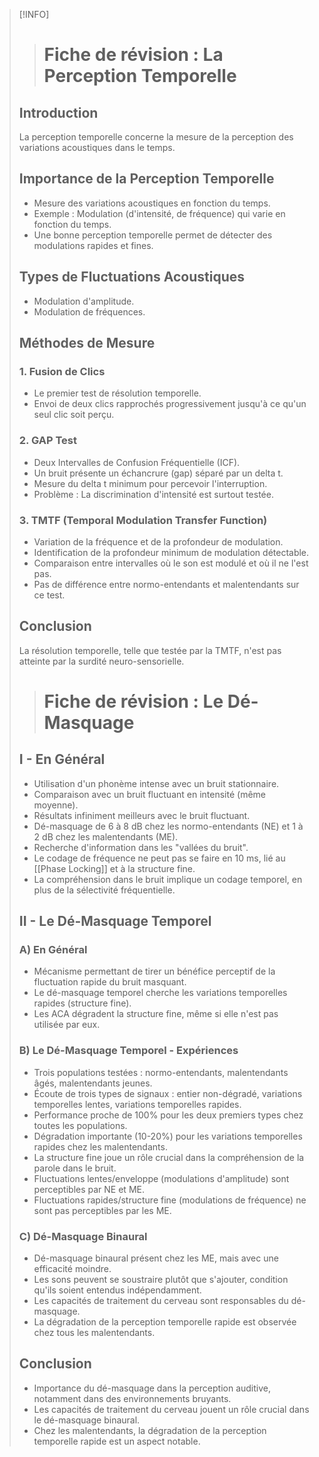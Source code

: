 >[!INFO]
>
>> # Fiche de révision : La Perception Temporelle
> 
> ## Introduction
> La perception temporelle concerne la mesure de la perception des variations acoustiques dans le temps.
> 
> ## Importance de la Perception Temporelle
> - Mesure des variations acoustiques en fonction du temps.
> - Exemple : Modulation (d'intensité, de fréquence) qui varie en fonction du temps.
> - Une bonne perception temporelle permet de détecter des modulations rapides et fines.
> 
> ## Types de Fluctuations Acoustiques
> - Modulation d'amplitude.
> - Modulation de fréquences.
> 
> ## Méthodes de Mesure
> ### 1. Fusion de Clics
> - Le premier test de résolution temporelle.
> - Envoi de deux clics rapprochés progressivement jusqu'à ce qu'un seul clic soit perçu.
> 
> ### 2. GAP Test
> - Deux Intervalles de Confusion Fréquentielle (ICF).
> - Un bruit présente un échancrure (gap) séparé par un delta t.
> - Mesure du delta t minimum pour percevoir l'interruption.
> - Problème : La discrimination d'intensité est surtout testée.
> 
> ### 3. TMTF (Temporal Modulation Transfer Function)
> - Variation de la fréquence et de la profondeur de modulation.
> - Identification de la profondeur minimum de modulation détectable.
> - Comparaison entre intervalles où le son est modulé et où il ne l'est pas.
> - Pas de différence entre normo-entendants et malentendants sur ce test.
> 
> ## Conclusion
> La résolution temporelle, telle que testée par la TMTF, n'est pas atteinte par la surdité neuro-sensorielle.
> 
> 
> 
> > # Fiche de révision : Le Dé-Masquage
> 
> ## I - En Général
> - Utilisation d'un phonème intense avec un bruit stationnaire.
> - Comparaison avec un bruit fluctuant en intensité (même moyenne).
> - Résultats infiniment meilleurs avec le bruit fluctuant.
> - Dé-masquage de 6 à 8 dB chez les normo-entendants (NE) et 1 à 2 dB chez les malentendants (ME).
> - Recherche d'information dans les "vallées du bruit".
> - Le codage de fréquence ne peut pas se faire en 10 ms, lié au [[Phase Locking]] et à la structure fine.
> - La compréhension dans le bruit implique un codage temporel, en plus de la sélectivité fréquentielle.
> 
> ## II - Le Dé-Masquage Temporel
> ### A) En Général
> - Mécanisme permettant de tirer un bénéfice perceptif de la fluctuation rapide du bruit masquant.
> - Le dé-masquage temporel cherche les variations temporelles rapides (structure fine).
> - Les ACA dégradent la structure fine, même si elle n'est pas utilisée par eux.
> 
> ### B) Le Dé-Masquage Temporel - Expériences
> - Trois populations testées : normo-entendants, malentendants âgés, malentendants jeunes.
> - Écoute de trois types de signaux : entier non-dégradé, variations temporelles lentes, variations temporelles rapides.
> - Performance proche de 100% pour les deux premiers types chez toutes les populations.
> - Dégradation importante (10-20%) pour les variations temporelles rapides chez les malentendants.
> - La structure fine joue un rôle crucial dans la compréhension de la parole dans le bruit.
> - Fluctuations lentes/enveloppe (modulations d'amplitude) sont perceptibles par NE et ME.
> - Fluctuations rapides/structure fine (modulations de fréquence) ne sont pas perceptibles par les ME.
> 
> ### C) Dé-Masquage Binaural
> - Dé-masquage binaural présent chez les ME, mais avec une efficacité moindre.
> - Les sons peuvent se soustraire plutôt que s'ajouter, condition qu'ils soient entendus indépendamment.
> - Les capacités de traitement du cerveau sont responsables du dé-masquage.
> - La dégradation de la perception temporelle rapide est observée chez tous les malentendants.
> 
> ## Conclusion
> - Importance du dé-masquage dans la perception auditive, notamment dans des environnements bruyants.
> - Les capacités de traitement du cerveau jouent un rôle crucial dans le dé-masquage binaural.
> - Chez les malentendants, la dégradation de la perception temporelle rapide est un aspect notable.

